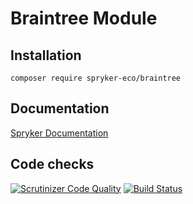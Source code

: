 # Braintree Module

## Installation

```
composer require spryker-eco/braintree
```

## Documentation

[Spryker Documentation](https://academy.spryker.com/developing_with_spryker/3rd-party_integration/integration_payment_braintree.html?Highlight=braintree)

## Code checks

[![Scrutinizer Code Quality](https://scrutinizer-ci.com/g/spryker-eco/braintree/badges/quality-score.png?b=dev)](https://scrutinizer-ci.com/g/spryker-eco/braintree/?branch=dev)
[![Build Status](https://scrutinizer-ci.com/g/spryker-eco/braintree/badges/build.png?b=dev)](https://scrutinizer-ci.com/g/spryker-eco/braintree/build-status/dev)
